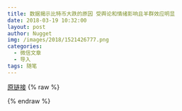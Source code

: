 ```yaml
---
title: 数据揭示比特币大跌的原因 受舆论和情绪影响且羊群效应明显
date: 2018-03-19 10:32:00
layout: post
author: Nugget
img: /images/2018/1521426777.png
categories:
  - 微信文章
  - 导入
tags: 随笔
---
```


[原链接](http://mp.weixin.qq.com/s?__biz=MzU4NjA0ODc0MQ==&amp;mid=2247484090&amp;idx=1&amp;sn=714f7e22d18b451031174d879da02a98&amp;chksm=fd807730caf7fe260e80a287bdab5b528f491d6b8e36e0e6dc13940cc50af27dd41b64d276e8&amp;scene=27#wechat_redirect)
{% raw %}

{% endraw %}
